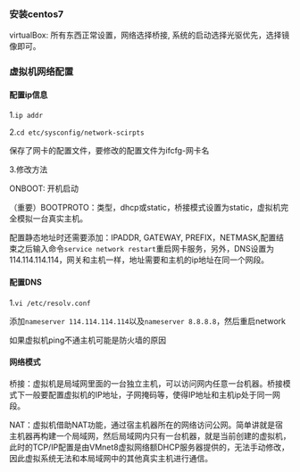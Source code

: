 ### 安装centos7
virtualBox: 所有东西正常设置，网络选择桥接, 系统的启动选择光驱优先，选择镜像即可。
### 虚拟机网络配置
#### 配置ip信息
1.`ip addr`

2.`cd etc/sysconfig/network-scirpts`

保存了网卡的配置文件，要修改的配置文件为ifcfg-网卡名

3.修改方法

ONBOOT: 开机启动

（重要）BOOTPROTO：类型，dhcp或static，桥接模式设置为static，虚拟机完全模拟一台真实主机。

配置静态地址时还需要添加：IPADDR, GATEWAY, PREFIX，NETMASK,配置结束之后输入命令`service network restart`重启网卡服务，另外，DNS设置为114.114.114.114，网关和主机一样，地址需要和主机的ip地址在同一个网段。

#### 配置DNS
1.`vi /etc/resolv.conf`

添加`nameserver 114.114.114.114`以及`nameserver 8.8.8.8`，然后重启network

如果虚拟机ping不通主机可能是防火墙的原因

#### 网络模式
桥接：虚拟机是局域网里面的一台独立主机，可以访问网内任意一台机器。桥接模式下一般要配置虚拟机的IP地址，子网掩码等，使得IP地址和主机ip处于同一网段。

NAT：虚拟机借助NAT功能，通过宿主机器所在的网络访问公网。简单讲就是宿主机器再构建一个局域网，然后局域网内只有一台机器，就是当前创建的虚拟机，此时的TCP/IP配置是由VMnet8虚拟网络额DHCP服务器提供的，无法手动修改，因此虚拟系统无法和本局域网中的其他真实主机进行通信。